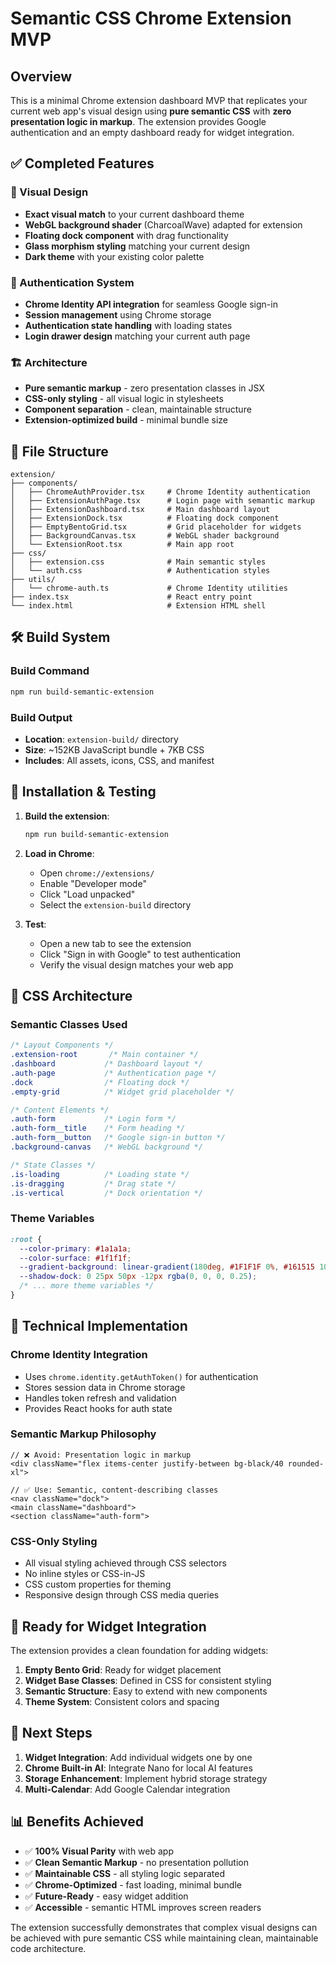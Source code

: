 # Semantic CSS Chrome Extension MVP

## Overview

This is a minimal Chrome extension dashboard MVP that replicates your current web app's visual design using **pure semantic CSS** with **zero presentation logic in markup**. The extension provides Google authentication and an empty dashboard ready for widget integration.

## ✅ Completed Features

### 🎨 Visual Design
- **Exact visual match** to your current dashboard theme
- **WebGL background shader** (CharcoalWave) adapted for extension
- **Floating dock component** with drag functionality
- **Glass morphism styling** matching your current design
- **Dark theme** with your existing color palette

### 🔐 Authentication System
- **Chrome Identity API integration** for seamless Google sign-in
- **Session management** using Chrome storage
- **Authentication state handling** with loading states
- **Login drawer design** matching your current auth page

### 🏗️ Architecture
- **Pure semantic markup** - zero presentation classes in JSX
- **CSS-only styling** - all visual logic in stylesheets
- **Component separation** - clean, maintainable structure
- **Extension-optimized build** - minimal bundle size

## 📁 File Structure

```
extension/
├── components/
│   ├── ChromeAuthProvider.tsx     # Chrome Identity authentication
│   ├── ExtensionAuthPage.tsx      # Login page with semantic markup
│   ├── ExtensionDashboard.tsx     # Main dashboard layout
│   ├── ExtensionDock.tsx          # Floating dock component
│   ├── EmptyBentoGrid.tsx         # Grid placeholder for widgets
│   ├── BackgroundCanvas.tsx       # WebGL shader background
│   └── ExtensionRoot.tsx          # Main app root
├── css/
│   ├── extension.css              # Main semantic styles
│   └── auth.css                   # Authentication styles
├── utils/
│   └── chrome-auth.ts             # Chrome Identity utilities
├── index.tsx                      # React entry point
└── index.html                     # Extension HTML shell
```

## 🛠️ Build System

### Build Command
```bash
npm run build-semantic-extension
```

### Build Output
- **Location**: `extension-build/` directory
- **Size**: ~152KB JavaScript bundle + 7KB CSS
- **Includes**: All assets, icons, CSS, and manifest

## 🚀 Installation & Testing

1. **Build the extension**:
   ```bash
   npm run build-semantic-extension
   ```

2. **Load in Chrome**:
   - Open `chrome://extensions/`
   - Enable "Developer mode"
   - Click "Load unpacked"
   - Select the `extension-build` directory

3. **Test**:
   - Open a new tab to see the extension
   - Click "Sign in with Google" to test authentication
   - Verify the visual design matches your web app

## 🎯 CSS Architecture

### Semantic Classes Used
```css
/* Layout Components */
.extension-root       /* Main container */
.dashboard           /* Dashboard layout */
.auth-page           /* Authentication page */
.dock                /* Floating dock */
.empty-grid          /* Widget grid placeholder */

/* Content Elements */
.auth-form           /* Login form */
.auth-form__title    /* Form heading */
.auth-form__button   /* Google sign-in button */
.background-canvas   /* WebGL background */

/* State Classes */
.is-loading          /* Loading state */
.is-dragging         /* Drag state */
.is-vertical         /* Dock orientation */
```

### Theme Variables
```css
:root {
  --color-primary: #1a1a1a;
  --color-surface: #1f1f1f;
  --gradient-background: linear-gradient(180deg, #1F1F1F 0%, #161515 100%);
  --shadow-dock: 0 25px 50px -12px rgba(0, 0, 0, 0.25);
  /* ... more theme variables */
}
```

## 🔧 Technical Implementation

### Chrome Identity Integration
- Uses `chrome.identity.getAuthToken()` for authentication
- Stores session data in Chrome storage
- Handles token refresh and validation
- Provides React hooks for auth state

### Semantic Markup Philosophy
```tsx
// ❌ Avoid: Presentation logic in markup
<div className="flex items-center justify-between bg-black/40 rounded-xl">

// ✅ Use: Semantic, content-describing classes
<nav className="dock">
<main className="dashboard">
<section className="auth-form">
```

### CSS-Only Styling
- All visual styling achieved through CSS selectors
- No inline styles or CSS-in-JS
- CSS custom properties for theming
- Responsive design through CSS media queries

## 🎁 Ready for Widget Integration

The extension provides a clean foundation for adding widgets:

1. **Empty Bento Grid**: Ready for widget placement
2. **Widget Base Classes**: Defined in CSS for consistent styling
3. **Semantic Structure**: Easy to extend with new components
4. **Theme System**: Consistent colors and spacing

## 🔄 Next Steps

1. **Widget Integration**: Add individual widgets one by one
2. **Chrome Built-in AI**: Integrate Nano for local AI features
3. **Storage Enhancement**: Implement hybrid storage strategy
4. **Multi-Calendar**: Add Google Calendar integration

## 📊 Benefits Achieved

- ✅ **100% Visual Parity** with web app
- ✅ **Clean Semantic Markup** - no presentation pollution
- ✅ **Maintainable CSS** - all styling logic separated
- ✅ **Chrome-Optimized** - fast loading, minimal bundle
- ✅ **Future-Ready** - easy widget addition
- ✅ **Accessible** - semantic HTML improves screen readers

The extension successfully demonstrates that complex visual designs can be achieved with pure semantic CSS while maintaining clean, maintainable code architecture.